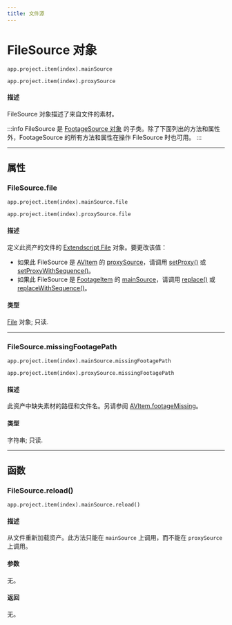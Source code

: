 ```yaml
---
title: 文件源
---
```

# FileSource 对象

`app.project.item(index).mainSource`

`app.project.item(index).proxySource`

#### 描述

FileSource 对象描述了来自文件的素材。

:::info
FileSource 是 [FootageSource 对象](../footagesource) 的子类。除了下面列出的方法和属性外，FootageSource 的所有方法和属性在操作 FileSource 时也可用。
:::

---

## 属性

### FileSource.file

`app.project.item(index).mainSource.file`

`app.project.item(index).proxySource.file`

#### 描述

定义此资产的文件的 [Extendscript File](https://extendscript.docsforadobe.dev/file-system-access/file-object.html) 对象。要更改该值：

- 如果此 FileSource 是 [AVItem](../../item/avitem) 的 [proxySource](../../item/avitem#avitemproxysource)，请调用 [setProxy()](../../item/avitem#avitemsetproxy) 或 [setProxyWithSequence()](../../item/avitem#avitemsetproxywithsequence)。
- 如果此 FileSource 是 [FootageItem](../../item/footageitem) 的 [mainSource](../../item/footageitem#footageitemmainsource)，请调用 [replace()](../../item/footageitem#footageitemreplace) 或 [replaceWithSequence()](../../item/footageitem#footageitemreplacewithsequence)。

#### 类型

[File](https://extendscript.docsforadobe.dev/file-system-access/file-object.html) 对象; 只读.

---

### FileSource.missingFootagePath

`app.project.item(index).mainSource.missingFootagePath`

`app.project.item(index).proxySource.missingFootagePath`

#### 描述

此资产中缺失素材的路径和文件名。另请参阅 [AVItem.footageMissing](../../item/avitem#avitemfootagemissing)。

#### 类型

字符串; 只读.

---

## 函数

### FileSource.reload()

`app.project.item(index).mainSource.reload()`

#### 描述

从文件重新加载资产。此方法只能在 `mainSource` 上调用，而不能在 `proxySource` 上调用。

#### 参数

无。

#### 返回

无。
